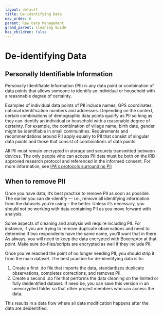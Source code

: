 ```yaml
---
layout: default
title: De-identifying Data
nav_order: 6
parent: Raw Data Management
grand_parent: Cleaning Guide
has_children: false
---
```


# De-identifying Data
## Personally Identifiable Information
Personally Identifiable Information (PII) is any data point or combination of data points that allows someone to identify an individual or household with a reasonable degree of certainty. 

Examples of individual data points of PII include names, GPS coordinates, national identification numbers and addresses. Depending on the context, certain combinations of demographic data points qualify as PII so long as they can identify an individual or household with a reasonable degree of certainty. For example, the combination of village name, birth date, gender might be identifiable in small communities. Requirements and recommendations around PII apply equally to PII that consist of singular data points and those that consist of combinations of data points.

All PII must remain encrypted in storage and securely transmitted between devices. The only people who can access PII data must be both on the IRB-approved research protocol and referenced in the informed consent. For more information, see [IPA's protocols surrounding PII](https://povertyaction.force.com/support/s/article/IPA-Protocol-Data-and-Device-Security)

## When to remove PII
Once you have data, it’s best practise to remove PII as soon as possible. The earlier you can de-identify — i.e., remove all identifying information from the datasets you’re using – the better. Unless it’s necessary, you should not be working with data containing PII as you move forward with analysis. 

Some aspects of cleaning and analysis will require including PII. For instance, if you are trying to remove duplicate observations and need to determine if two respondents have the same name, you’ll want that in there. As always, you will need to keep the data encrypted with Boxcryptor at that point. Make sure do-files/scripts are encrypted as well if they include PII. 

Once you’ve reached the point of no longer needing PII, you should strip it from the main dataset. The best practice for de-identifying data is to:

1. Create a first .do file that imports the data, standardizes duplicate observations, completes corrections, and removes PII.
1. Create a second .do file that performs the data cleaning on the limited or fully deidentified dataset. 
If need be, you can save this version in an unencrypted folder so that other project members who can access the data. 

This results in a data flow where all data modification happens after the data are deidentified.
